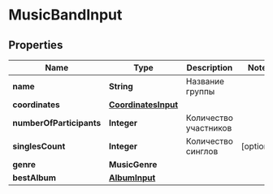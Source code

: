 

# MusicBandInput


## Properties

| Name | Type | Description | Notes |
|------------ | ------------- | ------------- | -------------|
|**name** | **String** | Название группы |  |
|**coordinates** | [**CoordinatesInput**](CoordinatesInput.md) |  |  |
|**numberOfParticipants** | **Integer** | Количество участников |  |
|**singlesCount** | **Integer** | Количество синглов |  [optional] |
|**genre** | **MusicGenre** |  |  |
|**bestAlbum** | [**AlbumInput**](AlbumInput.md) |  |  |



